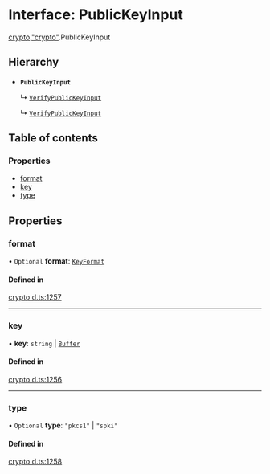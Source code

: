 # Interface: PublicKeyInput

[crypto](../modules/crypto.md).["crypto"](../modules/crypto._crypto_.md).PublicKeyInput

## Hierarchy

- **`PublicKeyInput`**

  ↳ [`VerifyPublicKeyInput`](crypto._crypto_.VerifyPublicKeyInput.md)

  ↳ [`VerifyPublicKeyInput`](crypto._node_crypto_.VerifyPublicKeyInput.md)

## Table of contents

### Properties

- [format](crypto._crypto_.PublicKeyInput.md#format)
- [key](crypto._crypto_.PublicKeyInput.md#key)
- [type](crypto._crypto_.PublicKeyInput.md#type)

## Properties

### format

• `Optional` **format**: [`KeyFormat`](../modules/crypto._crypto_.md#keyformat)

#### Defined in

[crypto.d.ts:1257](https://github.com/goodcodedev/bun-types/blob/8bd1b3a/crypto.d.ts#L1257)

___

### key

• **key**: `string` \| [`Buffer`](../modules/buffer._buffer_.md#buffer)

#### Defined in

[crypto.d.ts:1256](https://github.com/goodcodedev/bun-types/blob/8bd1b3a/crypto.d.ts#L1256)

___

### type

• `Optional` **type**: ``"pkcs1"`` \| ``"spki"``

#### Defined in

[crypto.d.ts:1258](https://github.com/goodcodedev/bun-types/blob/8bd1b3a/crypto.d.ts#L1258)
